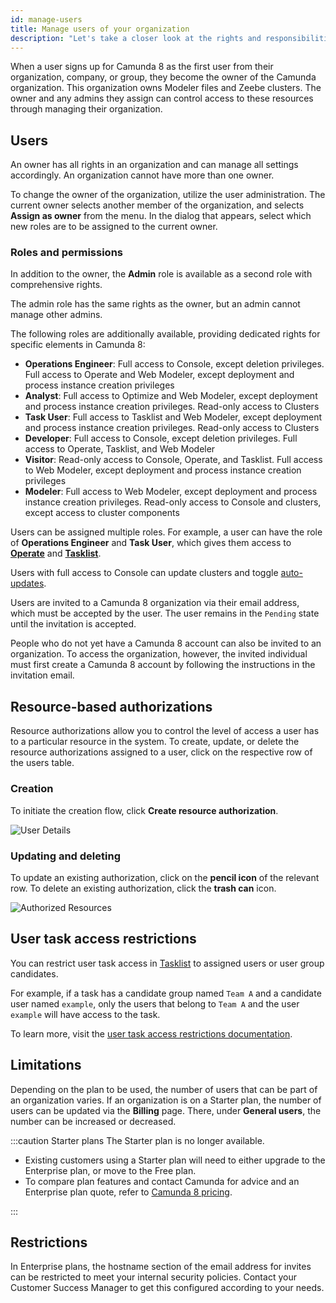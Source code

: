 ```yaml
---
id: manage-users
title: Manage users of your organization
description: "Let's take a closer look at the rights and responsibilities of users in your organization."
---
```


When a user signs up for Camunda 8 as the first user from their organization, company, or group, they become the owner of the Camunda organization. This organization owns Modeler files and Zeebe clusters. The owner and any admins they assign can control access to these resources through managing their organization.

## Users

An owner has all rights in an organization and can manage all settings accordingly. An organization cannot have more than one owner.

To change the owner of the organization, utilize the user administration. The current owner selects another member of the organization, and selects **Assign as owner** from the menu. In the dialog that appears, select which new roles are to be assigned to the current owner.

### Roles and permissions

In addition to the owner, the **Admin** role is available as a second role with comprehensive rights.

The admin role has the same rights as the owner, but an admin cannot manage other admins.

The following roles are additionally available, providing dedicated rights for specific elements in Camunda 8:

- **Operations Engineer**: Full access to Console, except deletion privileges. Full access to Operate and Web Modeler, except deployment and process instance creation privileges
- **Analyst**: Full access to Optimize and Web Modeler, except deployment and process instance creation privileges. Read-only access to Clusters
- **Task User**: Full access to Tasklist and Web Modeler, except deployment and process instance creation privileges. Read-only access to Clusters
- **Developer**: Full access to Console, except deletion privileges. Full access to Operate, Tasklist, and Web Modeler
- **Visitor**: Read-only access to Console, Operate, and Tasklist. Full access to Web Modeler, except deployment and process instance creation privileges
- **Modeler**: Full access to Web Modeler, except deployment and process instance creation privileges. Read-only access to Console and clusters, except access to cluster components

Users can be assigned multiple roles. For example, a user can have the role of **Operations Engineer** and **Task User**, which gives them access to **[Operate](../../operate/operate-introduction.md)** and **[Tasklist](../../tasklist/introduction-to-tasklist.md)**.

Users with full access to Console can update clusters and toggle [auto-updates](/reference/auto-updates.md).

Users are invited to a Camunda 8 organization via their email address, which must be accepted by the user. The user remains in the `Pending` state until the invitation is accepted.

People who do not yet have a Camunda 8 account can also be invited to an organization. To access the organization, however, the invited individual must first create a Camunda 8 account by following the instructions in the invitation email.

## Resource-based authorizations

Resource authorizations allow you to control the level of access a user has to a particular resource in the system. To create, update, or delete the resource authorizations
assigned to a user, click on the respective row of the users table.

### Creation

To initiate the creation flow, click **Create resource authorization**.

![User Details](./img/user-details-authorized-resources.png)

### Updating and deleting

To update an existing authorization, click on the **pencil icon** of the relevant row. To delete an existing authorization, click the **trash can** icon.

![Authorized Resources](./img/user-details-authorized-resources-example.png)

## User task access restrictions

You can restrict user task access in [Tasklist](/components/tasklist/introduction-to-tasklist.md) to assigned users or user group candidates.

For example, if a task has a candidate group named `Team A` and a candidate user named `example`, only the users that belong to `Team A` and the user `example` will have access to the task.

To learn more, visit the [user task access restrictions documentation](/components/concepts/access-control/user-task-access-restrictions.md).

## Limitations

Depending on the plan to be used, the number of users that can be part of an organization varies. If an organization is on a Starter plan, the number of users can be updated via the **Billing** page. There, under **General users**, the number can be increased or decreased.

:::caution Starter plans
The Starter plan is no longer available. 

- Existing customers using a Starter plan will need to either upgrade to the Enterprise plan, or move to the Free plan. 
- To compare plan features and contact Camunda for advice and an Enterprise plan quote, refer to [Camunda 8 pricing](https://camunda.com/pricing/?utm_source=docs.camunda.io&utm_medium=referral).

:::

## Restrictions

In Enterprise plans, the hostname section of the email address for invites can be restricted to meet your internal security policies. Contact your Customer Success Manager to get this configured according to your needs.
